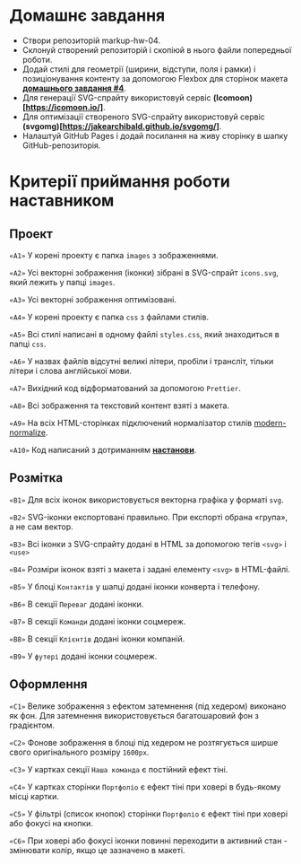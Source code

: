 # Домашнє завдання

- Створи репозиторій markup-hw-04.
- Склонуй створений репозиторій і скопіюй в нього файли попередньої роботи.
- Додай стилі для геометрії (ширини, відступи, поля і рамки) і позиціонування контенту за допомогою Flexbox для сторінок макета **[домашнього завдання #4](https://www.figma.com/file/PFVOE0l8evZPWdKBAuvdC6/Web-Studio-(Version-2.1)-(Copy)?node-id=1%3A493)**.
- Для генерації SVG-спрайту використовуй сервіс **(Icomoon)[https://icomoon.io/]**.
- Для оптимізації створеного SVG-спрайту використовуй сервіс **(svgomg)[https://jakearchibald.github.io/svgomg/]**.
- Налаштуй GitHub Pages і додай посилання на живу сторінку в шапку GitHub-репозиторія.

# Критерії приймання роботи наставником

## Проект

`«A1»` У корені проекту є папка `images` з зображеннями.

`«A2»` Усі векторні зображення (іконки) зібрані в SVG-спрайт `icons.svg`, який лежить у папці `images`.

`«A3»` Усі векторні зображення оптимізовані.

`«A4»` У корені проекту є папка `css` з файлами стилів.

`«A5»` Всі стилі написані в одному файлі `styles.css`, який знаходиться в папці `css`.

`«A6»` У назвах файлів відсутні великі літери, пробіли і трансліт, тільки літери і слова англійської мови.

`«A7»` Вихідний код відформатований за допомогою `Prettier`.

`«A8»` Всі зображення та текстовий контент взяті з макета.

`«A9»` На всіх HTML-сторінках підключений нормалізатор стилів [modern-normalize](https://github.com/sindresorhus/modern-normalize).

`«A10»` Код написаний з дотриманням **[настанови](https://codeguide.co/)**.

## Розмітка

`«B1»` Для всіх іконок використовується векторна графіка у форматі `svg`.

`«B2»` SVG-іконки експортовані правильно. При експорті обрана «група», а не сам вектор.

`«B3»` Всі іконки з SVG-спрайту додані в HTML за допомогою тегів `<svg>` і `<use>`

`«B4»` Розміри іконок взяті з макета і задані елементу `<svg>` в HTML-файлі.

`«B5»` У блоці `Контактів` у шапці додані іконки конверта і телефону.

`«B6»` В секції `Переваг` додані іконки.

`«B7»` В секції `Команди` додані іконки соцмереж.

`«B8»` В секції `Клієнтів` додані іконки компаній.

`«B9»` У `футері` додані іконки соцмереж.

## Оформлення

`«C1»` Велике зображення з ефектом затемнення (під хедером) виконано як фон. Для затемнення використовується багатошаровий фон з градієнтом.

`«C2»` Фонове зображення в блоці під хедером не розтягується ширше свого оригінального розміру `1600рх`.

`«C3»` У картках секції `Наша команда` є постійний ефект тіні.

`«C4»` У картках сторінки `Портфоліо` є ефект тіні при ховері в будь-якому місці картки.

`«C5»` У фільтрі (список кнопок) сторінки `Портфоліо` є ефект тіні при ховері або фокусі на кнопки.

`«C6»` При ховері або фокусі іконки повинні переходити в активний стан - змінювати колір, якщо це зазначено в макеті.
